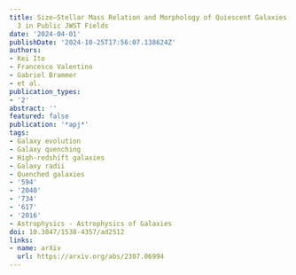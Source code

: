 ```yaml
---
title: Size–Stellar Mass Relation and Morphology of Quiescent Galaxies at z ensuremath≥
  3 in Public JWST Fields
date: '2024-04-01'
publishDate: '2024-10-25T17:56:07.138624Z'
authors:
- Kei Ito
- Francesco Valentino
- Gabriel Brammer
- et al.
publication_types:
- '2'
abstract: ''
featured: false
publication: '*apj*'
tags:
- Galaxy evolution
- Galaxy quenching
- High-redshift galaxies
- Galaxy radii
- Quenched galaxies
- '594'
- '2040'
- '734'
- '617'
- '2016'
- Astrophysics - Astrophysics of Galaxies
doi: 10.3847/1538-4357/ad2512
links:
- name: arXiv
  url: https://arxiv.org/abs/2307.06994
---
```

